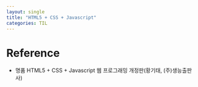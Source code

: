 ```yaml
---
layout: single
title: "HTML5 + CSS + Javascript"
categories: TIL
---
```

# Reference
* 명품 HTML5 + CSS + Javascript 웹 프로그래밍 개정판(황기태, (주)생능출판사)
